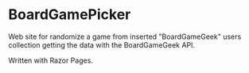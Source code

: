 # BoardGamePicker

Web site for randomize a game from inserted "BoardGameGeek" users collection getting the data with the BoardGameGeek API. 

Written with Razor Pages.
